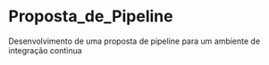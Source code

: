 # Proposta_de_Pipeline
Desenvolvimento de uma proposta de pipeline para um ambiente de integração continua
